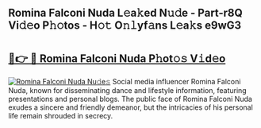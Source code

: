 ## Romina Falconi Nuda L𝚎a𝚔ed N𝚞𝚍e - Part-r8Q Vi𝚍𝚎o P𝚑𝚘tos - H𝚘𝚝 O𝚗𝚕yf𝚊ns L𝚎a𝚔s e9wG3

# <h2><a href="http://kfcj56.oniu.top/?m=Romina+Falconi+Nuda">🔗👉 🔴 Romina Falconi Nuda P𝚑ot𝚘𝚜 V𝚒d𝚎o</a></h2>

[![Romina Falconi Nuda Nu𝚍e𝚜](https://i.imgur.com/0qMVB7G.gif)](http://kfcj56.oniu.top/?m=Romina+Falconi+Nuda)
Social media influencer Romina Falconi Nuda, known for disseminating dance and lifestyle information, featuring presentations and personal blogs. The public face of Romina Falconi Nuda exudes a sincere and friendly demeanor, but the intricacies of his personal life remain shrouded in secrecy.  
